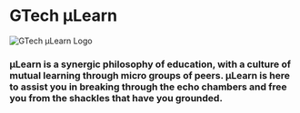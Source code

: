 # GTech µLearn

![GTech µLearn Logo](public/assets/navbar/µLearn.png)

### µLearn is a synergic philosophy of education, with a culture of mutual learning through micro groups of peers. µLearn is here to assist you in breaking through the echo chambers and free you from the shackles that have you grounded.
